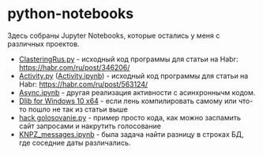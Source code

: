 # python-notebooks
Здесь собраны Jupyter Notebooks, которые остались у меня с различных проектов.

- [ClasteringRus.py](/ClasteringRus.py) - исходный код программы для статьи на Habr: https://habr.com/ru/post/346206/
- [Activity.py](/Activity.py) ([Activity.ipynb](/Activity.ipynb)) - исходный код программы для статьи на Habr: https://habr.com/ru/post/563124/
- [Async.ipynb](/Async.ipynb) - другая реализация активности с асинхроннычм кодом.
- [Dlib for Windows 10 x64](/For%20dlibs/) - если лень компилировать самому или что-то пошло не так из статьи выше
- [hack golosovanie.py](/hack%20golosovanie.py) - пример просто кода, как можно заспамить сайт запросами и накрутить голосование
- [KNPZ_messages.ipynb](/KNPZ_messages.ipynb) - была задача найти разницу в строках БД, где соседние даты различались.
